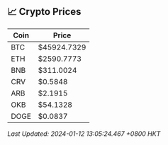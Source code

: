 ## 📈 Crypto Prices

| Coin | Price |
| ---- | ----- |
| BTC | $45924.7329 |
| ETH | $2590.7773 |
| BNB | $311.0024 |
| CRV | $0.5848 |
| ARB | $2.1915 |
| OKB | $54.1328 |
| DOGE | $0.0837 |

_Last Updated: 2024-01-12 13:05:24.467 +0800 HKT_